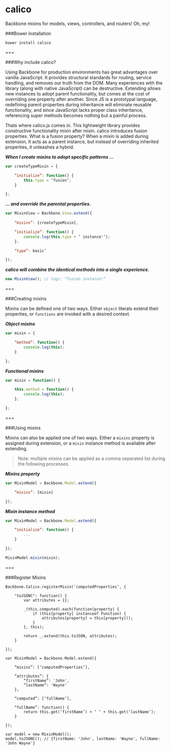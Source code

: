 calico
======
Backbone mixins for models, views, controllers, and routers! Oh, my!

###Bower installation
```
bower install calico
```
===

###Why include calico?

Using Backbone for production environments has great advantages over vanilla JavaScript. It provides structural standards for routing, service handling, and removes our truth from the DOM. Many experiences with the library (along with native JavaScript) can be destructive. Extending allows new instances to adopt parent functionality, but comes at the cost of overriding one property after another. Since JS is a prototypal language, redefining parent properties during inheritance will eliminate reusable functionality, and since JavaScript lacks proper class inheritance, referencing super methods becomes nothing but a painful process.

Thats where calico.js comes in. This lightweight library provides constructive functionality mixin after mixin. calico introduces fusion properties. What is a fusion property? When a mixin is added during extension, It acts as a parent instance, but instead of overriding inherited properties, it unleashes a hybrid.

___*When I create mixins to adopt specific patterns …*___
```javascript
var createTypeMixin = {

    “initialize”: function() {
        this.type = ‘fusion’;
    }

};
```

___*… and override the parental properties.*___
```javascript
var MixinView = Backbone.View.extend({
    
    “mixins”: [createTypeMixin],

    “initialize”: function() {
        console.log(this.type + ‘ instance!’);
    },

    “type”: basic’

});
```

___*calico will combine the identical methods into a single experience.*___
```javascript
new MixinView(); // logs: “fusion instance!”
```

===

###Creating mixins

Mixins can be defined one of two ways. Either `object` literals extend their properties, or `functions` are invoked with a desired context.

___Object mixins___
```javascript
var mixin = {

    “method”: function() {
        console.log(this);
    }

};
```

___Functional mixins___
```javascript
var mixin = function() {

    this.method = function() {
        console.log(this);
    };

};
```

===

###Using mixins

Mixins can also be applied one of two ways. Either a `mixins` property is assigned during extension, or a `mixin` instance method is available after extending.

> Note: multiple mixins can be applied as a comma separated list during the following processes.

___Mixins property___
```javascript
var MixinModel = Backbone.Model.extend({

    “mixins”: [mixin]

});
```

___Mixin instance method___
```javascript
var MixinModel = Backbone.Model.extend({

    “initialize”: function() {
        ...
    }

});

MixinModel.mixin(mixin);
```

===

###Register Mixins

```
Backbone.Calico.registerMixin(‘computedProperties’, {

    "toJSONC": function() {        
        var attributes = {};

        _(this.computed).each(function(property) {
            if (this[property] instanceof Function) {
                attributes[property] = this[property]();
            }
        }, this);

        return _.extend(this.toJSON, attributes);
    }

});
```
```
var MixinModel = Backbone.Model.extend({

    “mixins”: [‘computedProperties’],

    “attributes”: {
        “firstName”: 'John',
        “lastName”: 'Wayne'
    },

    “computed”: [‘fullName’],

    “fullName”: function() {
        return this.get(‘firstName’) + ‘ ‘ + this.get(‘lastName’);
    }

});
```
```
var model = new MixinModel();
model.toJSONC(); // {firstName: 'John', lastName: 'Wayne', fullName: 'John Wayne'}
```



